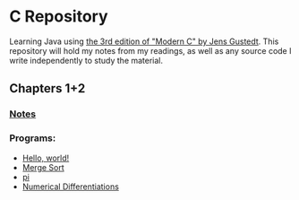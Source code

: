 # C Repository
Learning Java using [the 3rd edition of "Modern C" by Jens Gustedt](https://www.manning.com/books/modern-c-third-edition). This repository will hold my notes from my readings, as well as any source code I write independently to study the material.

## Chapters 1+2
### [Notes](./Notes/Ch01_02.md)

### Programs:
* [Hello, world!](./hello_world/hello_world.c)
* [Merge Sort](./merge_sort/merge_sort.c)
* [pi](./pi/pi.c)
* [Numerical Differentiations](./numerical_derivative/numerical_derivative.c)